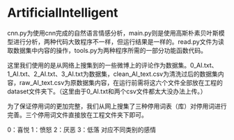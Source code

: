 # ArtificialIntelligent

cnn.py为使用cnn完成的自然语言情感分析，main.py则是使用高斯朴素贝叶斯模型进行分析，两种代码大致程序不一样，但运行结果是一样的。read.py文件为读取数据集中内容的操作，tools.py为两种程序所需的一部分功能函数代码。

这里我们使用的是从网络上搜集到的一些微博上的评论作为数据集。0_AI.txt、1_AI.txt、2_AI.txt、3_AI.txt为数据集，clean_AI_text.csv为清洗过后的数据集内容，raw_AI_text.csv为原数据集内容，在运行前需将这六个文件全部放在工程的dataset文件夹下。（这里由于0_AI.txt和两个csv文件都太大没办法上传。）

为了保证停用词的更加完整，我们从网上搜集了三种停用词表（库）对停用词进行完善。三个停用词文件直接放在工程文件夹下即可。

0：喜悦
1：愤怒
2：厌恶
3：低落
对应不同类别的感情
